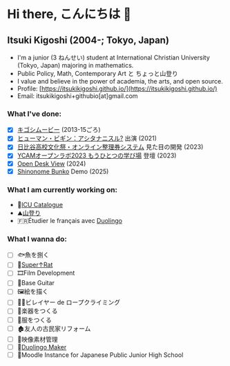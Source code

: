 # Hi there, こんにちは 👋
## Itsuki Kigoshi (2004-; Tokyo, Japan)
- I'm a junior (3 ねんせい) student at International Christian University (Tokyo, Japan) majoring in mathematics.
- Public Policy, Math, Contemporary Art と ちょっと山登り
- I value and believe in the power of academia, the arts, and open source.
- Profile: [https://itsukikigoshi.github.io/](https://itsukikigoshi.github.io/)
- Email: itsukikigoshi+githubio[at]gmail.com


### What I've done:
- [x] [キゴシムービー](https://www.youtube.com/@itsukikigoshi) (2013-15ごろ)
- [x] [ヒューマン・ビギン：アシタナニスル?](https://theatreforall.net/movie/human-begin-what-arewedoingtomorrow/) 出演 (2021)
- [x] [日比谷高校文化祭・オンライン整理券システム](http://2023.seiryofes.com) 見た目の開発 (2023)
- [x] [YCAMオープンラボ2023 もうひとつの学び場](https://www.ycam.jp/events/2023/openlab/) 登壇 (2023)
- [x] [Open Desk View](https://github.com/ItsukiKigoshi/open-desk-view) (2024)
- [x] [Shinonome Bunko](https://github.com/ItsukiKigoshi/shinonome-bunko) Demo (2025)
### What I am currently working on:
- 📘[ICU Catalogue](https://github.com/ItsukiKigoshi/icu-catalogue)
- ⛰️[山登り](https://yamap.com/users/3971974)
- 🇫🇷Étudier le français avec [Duolingo](https://www.duolingo.com/profile/ItsukiKigoshi)
### What I wanna do:
- [ ] 🐟魚を捌く
- [ ] 🐀[Super↑Rat](https://github.com/ItsukiKigoshi/super-rat)
- [ ] 🎞Film Development
- [ ] 🎸Base Guitar
- [ ] 🖼️絵を描く
- [ ] 🧗‍♀️ビレイヤー de ロープクライミング
- [ ] 🎺楽器をつくる
- [ ] 👚服をつくる
- [ ] 🏚️友人の古民家リフォーム
- [ ] 🎥映像素材管理
- [ ] 🦉[Duolingo Maker](https://github.com/ItsukiKigoshi/duolingo-maker)
- [ ] 🏫Moodle Instance for Japanese Public Junior High School
